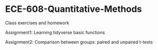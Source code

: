 # ECE-608-Quantitative-Methods
Class exercises and homework

Assignment1: Learning tidyverse basic functions

Assignment2: Comparison between groups: paired and unpaired t-tests
